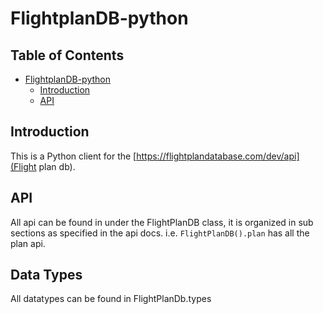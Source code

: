 <!--
Copyright 2020 PH-KDX
This file is part of FlightplanDB-python.

FlightplanDB-python is free software: you can redistribute it and/or
modify it under the terms of the GNU General Public License as published by
the Free Software Foundation, either version 3 of the License, or
(at your option) any later version.

FlightplanDB-python is distributed in the hope that it will be useful,
but WITHOUT ANY WARRANTY; without even the implied warranty of
MERCHANTABILITY or FITNESS FOR A PARTICULAR PURPOSE.  See the
GNU General Public License for more details.

You should have received a copy of the GNU General Public License along
with FlightplanDB-python.  If not, see <https://www.gnu.org/licenses/>.
-->

# FlightplanDB-python

<!-- TOC titleSize:2 tabSpaces:2 depthFrom:1 depthTo:6 withLinks:1 updateOnSave:1 orderedList:0 skip:0 title:1 charForUnorderedList:* -->
## Table of Contents
* [FlightplanDB-python](#flightplandb-python)
  * [Introduction](#introduction)
  * [API](#API)
<!-- /TOC -->

## Introduction
This is a Python client for the [https://flightplandatabase.com/dev/api](Flight plan db).

## API
All api can be found in under the FlightPlanDB class, it is organized in sub sections as specified in the api docs. 
i.e. `FlightPlanDB().plan` has all the plan api.

## Data Types
All datatypes can be found in FlightPlanDb.types

